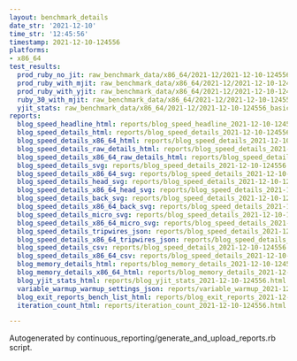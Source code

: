 ```yaml
---
layout: benchmark_details
date_str: '2021-12-10'
time_str: '12:45:56'
timestamp: 2021-12-10-124556
platforms:
- x86_64
test_results:
  prod_ruby_no_jit: raw_benchmark_data/x86_64/2021-12/2021-12-10-124556_basic_benchmark_prod_ruby_no_jit.json
  prod_ruby_with_mjit: raw_benchmark_data/x86_64/2021-12/2021-12-10-124556_basic_benchmark_prod_ruby_with_mjit.json
  prod_ruby_with_yjit: raw_benchmark_data/x86_64/2021-12/2021-12-10-124556_basic_benchmark_prod_ruby_with_yjit.json
  ruby_30_with_mjit: raw_benchmark_data/x86_64/2021-12/2021-12-10-124556_basic_benchmark_ruby_30_with_mjit.json
  yjit_stats: raw_benchmark_data/x86_64/2021-12/2021-12-10-124556_basic_benchmark_yjit_stats.json
reports:
  blog_speed_headline_html: reports/blog_speed_headline_2021-12-10-124556.html
  blog_speed_details_html: reports/blog_speed_details_2021-12-10-124556.html
  blog_speed_details_x86_64_html: reports/blog_speed_details_2021-12-10-124556.x86_64.html
  blog_speed_details_raw_details_html: reports/blog_speed_details_2021-12-10-124556.raw_details.html
  blog_speed_details_x86_64_raw_details_html: reports/blog_speed_details_2021-12-10-124556.x86_64.raw_details.html
  blog_speed_details_svg: reports/blog_speed_details_2021-12-10-124556.svg
  blog_speed_details_x86_64_svg: reports/blog_speed_details_2021-12-10-124556.x86_64.svg
  blog_speed_details_head_svg: reports/blog_speed_details_2021-12-10-124556.head.svg
  blog_speed_details_x86_64_head_svg: reports/blog_speed_details_2021-12-10-124556.x86_64.head.svg
  blog_speed_details_back_svg: reports/blog_speed_details_2021-12-10-124556.back.svg
  blog_speed_details_x86_64_back_svg: reports/blog_speed_details_2021-12-10-124556.x86_64.back.svg
  blog_speed_details_micro_svg: reports/blog_speed_details_2021-12-10-124556.micro.svg
  blog_speed_details_x86_64_micro_svg: reports/blog_speed_details_2021-12-10-124556.x86_64.micro.svg
  blog_speed_details_tripwires_json: reports/blog_speed_details_2021-12-10-124556.tripwires.json
  blog_speed_details_x86_64_tripwires_json: reports/blog_speed_details_2021-12-10-124556.x86_64.tripwires.json
  blog_speed_details_csv: reports/blog_speed_details_2021-12-10-124556.csv
  blog_speed_details_x86_64_csv: reports/blog_speed_details_2021-12-10-124556.x86_64.csv
  blog_memory_details_html: reports/blog_memory_details_2021-12-10-124556.html
  blog_memory_details_x86_64_html: reports/blog_memory_details_2021-12-10-124556.x86_64.html
  blog_yjit_stats_html: reports/blog_yjit_stats_2021-12-10-124556.html
  variable_warmup_warmup_settings_json: reports/variable_warmup_2021-12-10-124556.warmup_settings.json
  blog_exit_reports_bench_list_html: reports/blog_exit_reports_2021-12-10-124556.bench_list.html
  iteration_count_html: reports/iteration_count_2021-12-10-124556.html

---
```

Autogenerated by continuous_reporting/generate_and_upload_reports.rb script.
